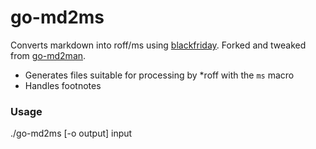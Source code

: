 go-md2ms
=========

Converts markdown into roff/ms using [blackfriday](https://github.com/russross/blackfriday). Forked and tweaked from [go-md2man](https://github.com/cpuguy83/go-md2man).

* Generates files suitable for processing by *roff with the `ms` macro
* Handles footnotes

### Usage

./go-md2ms [-o output] input
